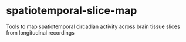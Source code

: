 # spatiotemporal-slice-map
Tools to map spatiotemporal circadian activity across brain tissue slices from longitudinal recordings
